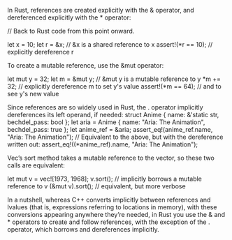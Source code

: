 In Rust, references are created explicitly with the &
operator, and dereferenced explicitly with the * operator:

// Back to Rust code from this point onward.

let x = 10;
let r = &x; // &x is a shared reference to x
assert!(*r == 10); // explicitly dereference r

To create a mutable reference, use the &mut operator:

let mut y = 32;
let m = &mut y; // &mut y is a mutable reference to y
*m += 32; // explicitly dereference m to set y's value
assert!(*m == 64); // and to see y's new value

Since references are so widely used in Rust, the . operator
implicitly dereferences its left operand, if needed:
struct Anime { name: &'static str, bechdel_pass: bool };
let aria = Anime { name: "Aria: The Animation", bechdel_pass:
true };
let anime_ref = &aria;
assert_eq!(anime_ref.name, "Aria: The Animation");
// Equivalent to the above, but with the dereference written out:
assert_eq!((*anime_ref).name, "Aria: The Animation");

Vec’s sort method takes a mutable reference to the vector,
so these two calls are equivalent:

let mut v = vec![1973, 1968];
v.sort(); // implicitly borrows a mutable reference to v 
(&mut v).sort(); // equivalent, but more verbose

In a nutshell, whereas C++ converts implicitly between
references and lvalues (that is, expressions referring to
locations in memory), with these conversions appearing
anywhere they’re needed, in Rust you use the & and *
operators to create and follow references, with the
exception of the . operator, which borrows and
dereferences implicitly.
